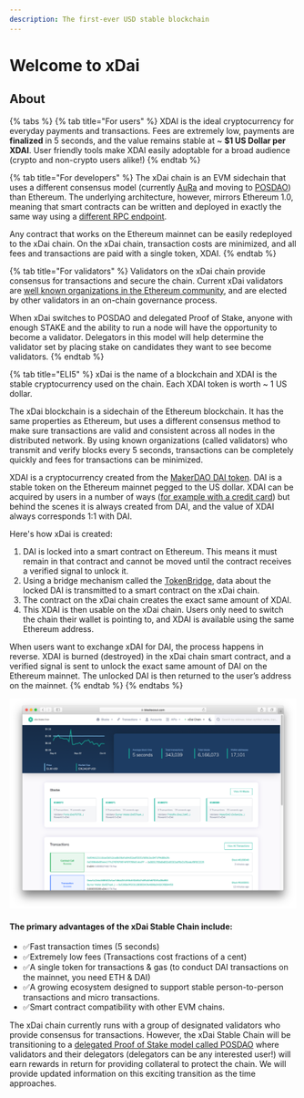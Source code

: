 ```yaml
---
description: The first-ever USD stable blockchain
---
```


# Welcome to xDai

## About

{% tabs %}
{% tab title="For users" %}
XDAI is the ideal cryptocurrency for everyday payments and transactions. Fees are extremely low, payments are **finalized** in 5 seconds, and the value remains stable at ~ **$1 US Dollar per XDAI**. User friendly tools make XDAI easily adoptable for a broad audience \(crypto and non-crypto users alike!\)
{% endtab %}

{% tab title="For developers" %}
The xDai chain is an EVM sidechain that uses a different consensus model \(currently [AuRa](https://wiki.parity.io/Aura) and moving to [POSDAO](for-validators/posdao-whitepaper.md)\) than Ethereum. The underlying architecture, however, mirrors Ethereum 1.0, meaning that smart contracts can be written and deployed in exactly the same way using a [different RPC endpoint](for-developers/developer-resources.md#json-rpc-endpoints).

Any contract that works on the Ethereum mainnet can be easily redeployed to the xDai chain. On the xDai chain, transaction costs are minimized, and all fees and transactions are paid with a single token, XDAI.
{% endtab %}

{% tab title="For validators" %}
Validators on the xDai chain provide consensus for transactions and secure the chain. Current xDai validators are [well known organizations in the Ethereum community](for-validators/about-xdai-validators/), and are elected by other validators in an on-chain governance process.

When xDai switches to POSDAO and delegated Proof of Stake, anyone with enough STAKE and the ability to run a node will have the opportunity to become a validator. Delegators in this model will help determine the validator set by placing stake on candidates they want to see become validators.
{% endtab %}

{% tab title="ELI5" %}
xDai is the name of a blockchain and XDAI is the stable cryptocurrency used on the chain. Each XDAI token is worth ~ 1 US dollar.

The xDai blockchain is a sidechain of the Ethereum blockchain. It has the same properties as Ethereum, but uses a different consensus method to make sure transactions are valid and consistent across all nodes in the distributed network. By using known organizations \(called validators\) who transmit and verify blocks every 5 seconds, transactions can be completely quickly and fees for transactions can be minimized.

XDAI is a cryptocurrency created from the [MakerDAO DAI token](https://makerdao.com). DAI is a stable token on the Ethereum mainnet pegged to the US dollar. XDAI can be acquired by users in a number of ways \([for example with a credit card](for-users/buying-xdai-with-carbon/)\) but behind the scenes it is always created from DAI, and the value of XDAI always corresponds 1:1 with DAI. 

Here's how xDai is created:

1. DAI is locked into a smart contract on Ethereum. This means it must remain in that contract and cannot be moved until the contract receives a verified signal to unlock it.
2. Using a bridge mechanism called the [TokenBridge](https://docs.tokenbridge.net), data about the locked DAI is transmitted to a smart contract on the xDai chain.
3. The contract on the xDai chain creates the exact same amount of XDAI.
4. This XDAI is then usable on the xDai chain. Users only need to switch the chain their wallet is pointing to, and XDAI is available using the same Ethereum address.

When users want to exchange xDAI for DAI, the process happens in reverse. XDAI is burned \(destroyed\) in the xDai chain smart contract, and a verified signal is sent to unlock the exact same amount of DAI on the Ethereum mainnet. The unlocked DAI is then returned to the user’s address on the mainnet.
{% endtab %}
{% endtabs %}

![xDAi on the BlockScout Blockchain Explorer](.gitbook/assets/screen-shot-2019-10-07-at-12.29.35-pm.png)

#### **The primary advantages of the xDai Stable Chain include:**

* ✅Fast transaction times \(5 seconds\)
* ✅Extremely low fees \(Transactions cost fractions of a cent\)
* ✅A single token for transactions & gas \(to conduct DAI transactions on the mainnet, you need ETH & DAI\)
* ✅A growing ecosystem designed to support stable person-to-person transactions and micro transactions.
* ✅Smart contract compatibility with other EVM chains.

The xDai chain currently runs with a group of designated validators who provide consensus for transactions. However, the xDai Stable Chain will be transitioning to a [delegated Proof of Stake model called POSDAO](https://docs.xdaichain.com/about-xdai/posdao-whitepaper) where validators and their delegators \(delegators can be any interested user!\) will earn rewards in return for providing collateral to protect the chain. We will provide updated information on this exciting transition as the time approaches.

